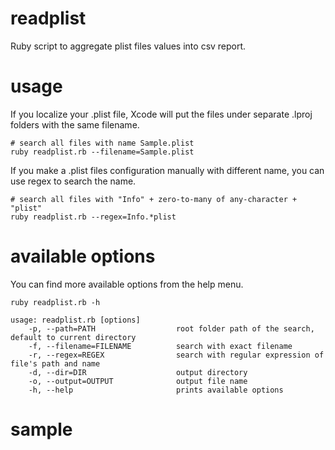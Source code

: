 # readplist
Ruby script to aggregate plist files values into csv report.

# usage
If you localize your .plist file, Xcode will put the files under separate .lproj folders with the same filename.
```
# search all files with name Sample.plist
ruby readplist.rb --filename=Sample.plist
```

If you make a .plist files configuration manually with different name, you can use regex to search the name.
```
# search all files with "Info" + zero-to-many of any-character + "plist"
ruby readplist.rb --regex=Info.*plist
```

# available options
You can find more available options from the help menu.
```
ruby readplist.rb -h
```
```
usage: readplist.rb [options]
    -p, --path=PATH                  root folder path of the search, default to current directory
    -f, --filename=FILENAME          search with exact filename
    -r, --regex=REGEX                search with regular expression of file's path and name
    -d, --dir=DIR                    output directory
    -o, --output=OUTPUT              output file name
    -h, --help                       prints available options
```

# sample
